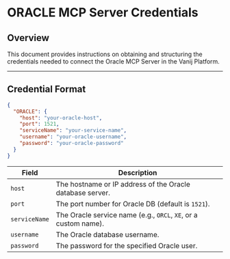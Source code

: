 # ORACLE MCP Server Credentials

## Overview
This document provides instructions on obtaining and structuring the credentials needed to connect the Oracle MCP Server in the Vanij Platform.

---

## Credential Format
```json
{
  "ORACLE": {
    "host": "your-oracle-host",
    "port": 1521,
    "serviceName": "your-service-name",
    "username": "your-oracle-username",
    "password": "your-oracle-password"
  }
}

```
| Field         | Description                                                     |
| ------------- | --------------------------------------------------------------- |
| `host`        | The hostname or IP address of the Oracle database server.       |
| `port`        | The port number for Oracle DB (default is `1521`).              |
| `serviceName` | The Oracle service name (e.g., `ORCL`, `XE`, or a custom name). |
| `username`    | The Oracle database username.                                   |
| `password`    | The password for the specified Oracle user.                     |
